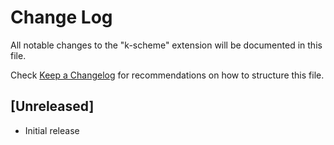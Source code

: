# Change Log

All notable changes to the "k-scheme" extension will be documented in this file.

Check [Keep a Changelog](http://keepachangelog.com/) for recommendations on how to structure this file.

## [Unreleased]

- Initial release